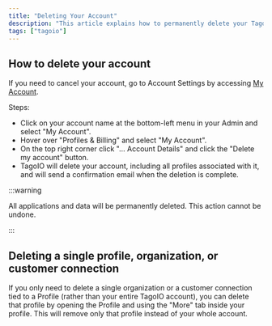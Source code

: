 ```yaml
---
title: "Deleting Your Account"
description: "This article explains how to permanently delete your TagoIO account and what happens during the deletion process. It also explains how to cancel a single profile or organization instead of the entire account."
tags: ["tagoio"]
---
```

## How to delete your account

If you need to cancel your account, go to Account Settings by accessing [My Account](https://admin.tago.io/account/general).

Steps:
- Click on your account name at the bottom-left menu in your Admin and select "My Account".
- Hover over "Profiles & Billing" and select "My Account".
- On the top right corner click "... Account Details" and click the "Delete my account" button.
- TagoIO will delete your account, including all profiles associated with it, and will send a confirmation email when the deletion is complete.

:::warning

All applications and data will be permanently deleted. This action cannot be undone.

:::

## Deleting a single profile, organization, or customer connection

If you only need to delete a single organization or a customer connection tied to a Profile (rather than your entire TagoIO account), you can delete that profile by opening the Profile and using the "More" tab inside your profile. This will remove only that profile instead of your whole account.